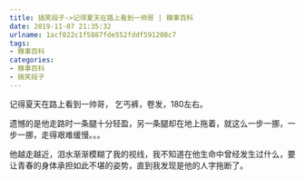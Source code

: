 ```yaml
---
title: 搞笑段子->记得夏天在路上看到一帅哥 | 糗事百科
date: 2019-11-07 21:35:32
urlname: 1acf022c1f5887fde552fddf591208c7
tags: 
- 糗事百科
categories:
- 糗事百科
- 搞笑段子
---
```

记得夏天在路上看到一帅哥， 乞丐裤，卷发，180左右。

遗憾的是他走路时一条腿十分轻盈，另一条腿却在地上拖着，就这么一步一挪，一步一挪，走得艰难缓慢。。。

他越走越近，泪水渐渐模糊了我的视线，我不知道在他生命中曾经发生过什么，要让青春的身体承担如此不堪的姿势，直到我发现是他的人字拖断了。


